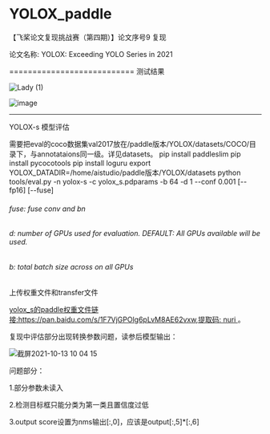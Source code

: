 # YOLOX_paddle
【飞桨论文复现挑战赛（第四期）】论文序号9 复现

论文名称: YOLOX: Exceeding YOLO Series in 2021

===========================
测试结果

![Lady (1)](https://user-images.githubusercontent.com/26295563/133543628-95c3cdb1-7f0e-4aec-bfc1-835ffeb0adcf.jpg)

![image](https://user-images.githubusercontent.com/26295563/133545014-2afcfa60-d994-48da-8ff1-536fc7346b27.png)

-----------

YOLOX-s 模型评估

需要把eval的coco数据集val2017放在/paddle版本/YOLOX/datasets/COCO/目录下，与annotataions同一级。详见datasets。
    pip install paddleslim
    pip install pycocotools
    pip install loguru
    export YOLOX_DATADIR=/home/aistudio/paddle版本/YOLOX/datasets
    python tools/eval.py -n  yolox-s -c yolox_s.pdparams -b 64 -d 1 --conf 0.001 [--fp16] [--fuse]

######   fuse: fuse conv and bn
######   d: number of GPUs used for evaluation. DEFAULT: All GPUs available will be used.
######   b: total batch size across on all GPUs



上传权重文件和transfer文件

[yolox_s的paddle权重文件链接:https://pan.baidu.com/s/1F7VjGPOlg6pLvM8AE62vxw,提取码: nuri ](https://pan.baidu.com/s/1F7VjGPOlg6pLvM8AE62vxw)。

复现中评估部分出现转换参数问题，读参后模型输出：

![截屏2021-10-13 10 04 15](https://user-images.githubusercontent.com/26295563/137054658-465ebb58-4ecb-4b5b-a1f6-f6453900005a.png)

问题部分：

1.部分参数未读入

2.检测目标框只能分类为第一类且置信度过低
 
3.output score设置为nms输出[:,0]，应该是output[:,5]*[:,6]




